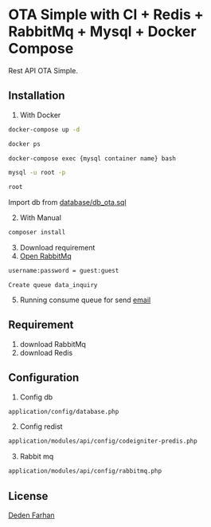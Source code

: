 # OTA Simple with CI + Redis + RabbitMq + Mysql + Docker Compose

Rest API OTA Simple.

## Installation

1. With Docker

```bash
docker-compose up -d
```
```bash
docker ps
```
```bash
docker-compose exec {mysql container name} bash
```
```bash
mysql -u root -p
```
```bash
root
```

Import db from [database/db_ota.sql](https://github.com/dedensmkn4/ci-rest/database)

2. With Manual

```bash
composer install
```

3. Download requirement
4. [Open RabbitMq](http://localhost:15672/#/queues) 
```bash
username:password = guest:guest
```
```
Create queue data_inquiry 
```
5. Running consume queue for send [email](http://localhost/ci-rest/api/consume)
## Requirement
1. download RabbitMq
2. download Redis 

## Configuration
 1. Config db
```bash
application/config/database.php
```
 2. Config redist
```bash
application/modules/api/config/codeigniter-predis.php
```
 3. Rabbit mq
```bash
application/modules/api/config/rabbitmq.php
```

## License
[Deden Farhan](mailto:deden@swamedia.co.id)